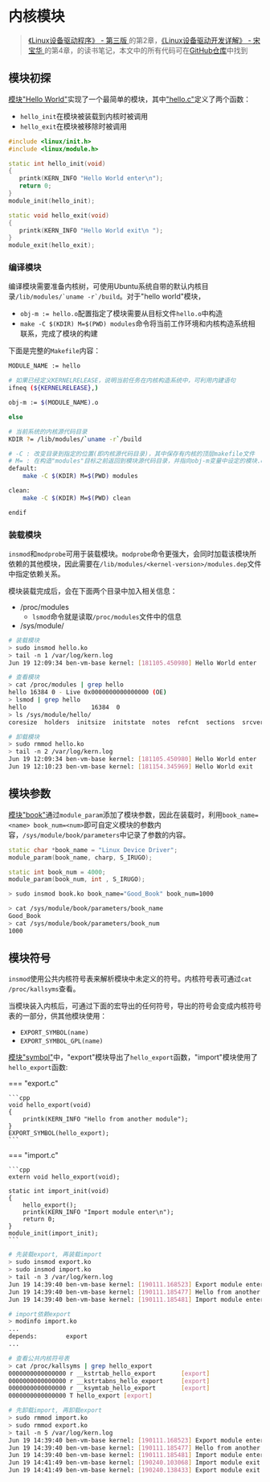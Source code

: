 # 内核模块

> [《Linux设备驱动程序》 - 第三版 ](https://1drv.ms/b/s!AkcJSyT7tq80d6mS7pO12K6Qb30)的第2章，[《Linux设备驱动开发详解》 - 宋宝华 ](https://1drv.ms/b/s!AkcJSyT7tq80eFABEg8fSOajqHk)的第4章，的读书笔记，本文中的所有代码可在[GitHub仓库](https://github.com/LittleBee1024/learning_book/tree/main/docs/booknotes/ldd/module/code)中找到

## 模块初探

[模块"Hello World"](https://github.com/LittleBee1024/learning_book/tree/main/docs/booknotes/ldd/module/code/hello)实现了一个最简单的模块，其中["hello.c"](./code/hello/hello.c)定义了两个函数：

* `hello_init`在模块被装载到内核时被调用
* `hello_exit`在模块被移除时被调用

```cpp
#include <linux/init.h>
#include <linux/module.h>

static int hello_init(void)
{
   printk(KERN_INFO "Hello World enter\n");
   return 0;
}
module_init(hello_init);

static void hello_exit(void)
{
   printk(KERN_INFO "Hello World exit\n ");
}
module_exit(hello_exit);
```

### 编译模块

编译模块需要准备内核树，可使用Ubuntu系统自带的默认内核目录```/lib/modules/`uname -r`/build```。对于"hello world"模块，

* `obj-m := hello.o`配置指定了模块需要从目标文件`hello.o`中构造
* `make -C $(KDIR) M=$(PWD) modules`命令将当前工作环境和内核构造系统相联系，完成了模块的构建

下面是完整的`Makefile`内容：

```bash
MODULE_NAME := hello

# 如果已经定义KERNELRELEASE，说明当前任务在内核构造系统中，可利用内建语句
ifneq (${KERNELRELEASE},)

obj-m := $(MODULE_NAME).o

else

# 当前系统的内核源代码目录
KDIR ?= /lib/modules/`uname -r`/build

# -C : 改变目录到指定的位置(即内核源代码目录)，其中保存有内核的顶层makefile文件
# M= : 在构造"modules"目标之前返回到模块源代码目录，并指向obj-m变量中设定的模块.o文件
default:
	make -C $(KDIR) M=$(PWD) modules

clean:
	make -C $(KDIR) M=$(PWD) clean

endif
```

### 装载模块

`insmod`和`modprobe`可用于装载模块。`modprobe`命令更强大，会同时加载该模块所依赖的其他模块，因此需要在`/lib/modules/<kernel-version>/modules.dep`文件中指定依赖关系。

模块装载完成后，会在下面两个目录中加入相关信息：

* /proc/modules
    * `lsmod`命令就是读取`/proc/modules`文件中的信息
* /sys/module/<module-name>

```bash
# 装载模块
> sudo insmod hello.ko
> tail -n 1 /var/log/kern.log
Jun 19 12:09:34 ben-vm-base kernel: [181105.450980] Hello World enter

# 查看模块
> cat /proc/modules | grep hello
hello 16384 0 - Live 0x0000000000000000 (OE)
> lsmod | grep hello
hello                  16384  0
> ls /sys/module/hello/
coresize  holders  initsize  initstate  notes  refcnt  sections  srcversion  taint  uevent

# 卸载模块
> sudo rmmod hello.ko
> tail -n 2 /var/log/kern.log
Jun 19 12:09:34 ben-vm-base kernel: [181105.450980] Hello World enter
Jun 19 12:10:23 ben-vm-base kernel: [181154.345969] Hello World exit
```


## 模块参数

[模块"book"](https://github.com/LittleBee1024/learning_book/tree/main/docs/booknotes/ldd/module/code/book)通过`module_param`添加了模块参数，因此在装载时，利用`book_name=<name> book_num=<num>`即可自定义模块的参数内容，`/sys/module/book/parameters`中记录了参数的内容。

```cpp title="book.c"
static char *book_name = "Linux Device Driver";
module_param(book_name, charp, S_IRUGO);

static int book_num = 4000;
module_param(book_num, int , S_IRUGO);
```
```bash title="装载模块时传入参数"
> sudo insmod book.ko book_name="Good_Book" book_num=1000

> cat /sys/module/book/parameters/book_name
Good_Book
> cat /sys/module/book/parameters/book_num
1000
```

## 模块符号

`insmod`使用公共内核符号表来解析模块中未定义的符号。内核符号表可通过`cat /proc/kallsyms`查看。

当模块装入内核后，可通过下面的宏导出的任何符号，导出的符号会变成内核符号表的一部分，供其他模块使用：

* `EXPORT_SYMBOL(name)`
* `EXPORT_SYMBOL_GPL(name)`

[模块"symbol"](https://github.com/LittleBee1024/learning_book/tree/main/docs/booknotes/ldd/module/code/symbol)中，"export"模块导出了`hello_export`函数，"import"模块使用了`hello_export`函数:

=== "export.c"

    ```cpp
    void hello_export(void)
    {
        printk(KERN_INFO "Hello from another module");
    }
    EXPORT_SYMBOL(hello_export);
    ```

=== "import.c"

    ```cpp
    extern void hello_export(void);

    static int import_init(void)
    {
        hello_export();
        printk(KERN_INFO "Import module enter\n");
        return 0;
    }
    module_init(import_init);
    ```

```bash
# 先装载export, 再装载import
> sudo insmod export.ko
> sudo insmod import.ko
> tail -n 3 /var/log/kern.log
Jun 19 14:39:40 ben-vm-base kernel: [190111.168523] Export module enter
Jun 19 14:39:40 ben-vm-base kernel: [190111.185477] Hello from another module
Jun 19 14:39:40 ben-vm-base kernel: [190111.185481] Import module enter

# import依赖export
> modinfo import.ko
...
depends:        export
...

# 查看公共内核符号表
> cat /proc/kallsyms | grep hello_export
0000000000000000 r __kstrtab_hello_export       [export]
0000000000000000 r __kstrtabns_hello_export     [export]
0000000000000000 r __ksymtab_hello_export       [export]
0000000000000000 T hello_export [export]

# 先卸载import, 再卸载export
> sudo rmmod import.ko
> sudo rmmod export.ko
> tail -n 5 /var/log/kern.log
Jun 19 14:39:40 ben-vm-base kernel: [190111.168523] Export module enter
Jun 19 14:39:40 ben-vm-base kernel: [190111.185477] Hello from another module
Jun 19 14:39:40 ben-vm-base kernel: [190111.185481] Import module enter
Jun 19 14:41:49 ben-vm-base kernel: [190240.103068] Import module exit
Jun 19 14:41:49 ben-vm-base kernel: [190240.138433] Export module exit
```
